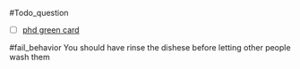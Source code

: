 #Todo_question  
- [ ] [phd  green card](https://cset.georgetown.edu/wp-content/uploads/CSET-The-Long-Term-Stay-Rates-of-International-STEM-PhD-Graduates.pdf)  

#fail_behavior 
You should have rinse the dishese before letting other people wash them 
